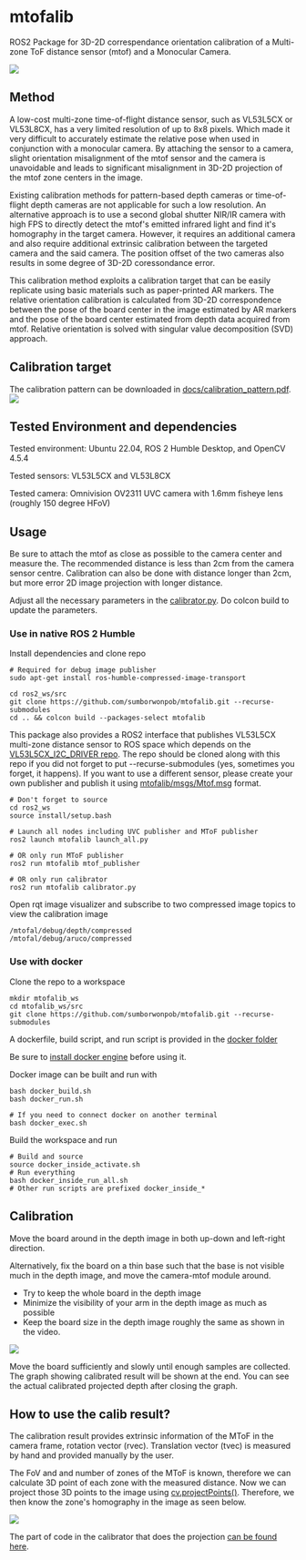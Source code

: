 # mtofalib
ROS2 Package for 3D-2D correspendance orientation calibration of a Multi-zone ToF distance sensor (mtof) and a Monocular Camera.

<img src="docs/calib_nice.gif" />

## Method

A low-cost multi-zone time-of-flight distance sensor, such as VL53L5CX or VL53L8CX, has a very limited resolution of up to 8x8 pixels. Which made it very difficult to accurately estimate the relative pose when used in conjunction with a monocular camera.  By attaching the sensor to a camera, slight orientation misalignment of the mtof sensor and the camera is unavoidable and leads to significant misalignment in 3D-2D projection of the mtof zone centers in the image.

Existing calibration methods for pattern-based depth cameras or time-of-flight depth cameras are not applicable for such a low resolution. An alternative approach is to use a second global shutter NIR/IR camera with high FPS to directly detect the mtof's emitted infrared light and find it's homography in the target camera. However, it requires an additional camera and also require additional extrinsic calibration between the targeted camera and the said camera. The position offset of the two cameras also results in some degree of 3D-2D coressondance error.

This calibration method exploits a calibration target that can be easily replicate using basic materials such as paper-printed AR markers. The relative orientation calibration is calculated from 3D-2D correspondence between the pose of the board center in the image estimated by AR markers and the pose of the board center estimated from depth data acquired from mtof. Relative orientation is solved with singular value decomposition (SVD) approach.

## Calibration target

The calibration pattern can be downloaded in [docs/calibration_pattern.pdf](https://github.com/sumborwonpob/mtofalib/blob/main/docs/calibration_pattern.pdf).
<img src="docs/calibration_pattern.png" />

## Tested Environment and dependencies

Tested environment: Ubuntu 22.04, ROS 2 Humble Desktop, and OpenCV 4.5.4

Tested sensors: VL53L5CX and VL53L8CX

Tested camera: Omnivision OV2311 UVC camera with 1.6mm fisheye lens (roughly 150 degree HFoV)

## Usage


Be sure to attach the mtof as close as possible to the camera center and measure the. The recommended distance is less than 2cm from the camera sensor centre. Calibration can also be done with distance longer than 2cm, but more error 2D image projection with longer distance.

Adjust all the necessary parameters in the [calibrator.py](https://github.com/sumborwonpob/mtofalib/blob/main/scripts/calibrator.py). Do colcon build to update the parameters.

### Use in native ROS 2 Humble

Install dependencies and clone repo

```
# Required for debug image publisher
sudo apt-get install ros-humble-compressed-image-transport

cd ros2_ws/src
git clone https://github.com/sumborwonpob/mtofalib.git --recurse-submodules
cd .. && colcon build --packages-select mtofalib
```
This package also provides a ROS2 interface that publishes VL53L5CX multi-zone distance sensor to ROS space which depends on the [VL53L5CX_I2C_DRIVER repo](https://github.com/sumborwonpob/VL53L5CX_I2C_DRIVER). The repo should be cloned along with this repo if you did not forget to put --recurse-submodules (yes, sometimes you forget, it happens). If you want to use a different sensor, please create your own publisher and publish it using [mtofalib/msgs/Mtof.msg](https://github.com/sumborwonpob/mtofalib/blob/main/msg/Mtof.msg) format.

```
# Don't forget to source
cd ros2_ws
source install/setup.bash

# Launch all nodes including UVC publisher and MToF publisher
ros2 launch mtofalib launch_all.py

# OR only run MToF publisher
ros2 run mtofalib mtof_publisher

# OR only run calibrator
ros2 run mtofalib calibrator.py
```
Open rqt image visualizer and subscribe to two compressed image topics to view the calibration image
```
/mtofal/debug/depth/compressed
/mtofal/debug/aruco/compressed
```

### Use with docker

Clone the repo to a workspace
```
mkdir mtofalib_ws
cd mtofalib_ws/src
git clone https://github.com/sumborwonpob/mtofalib.git --recurse-submodules
```

A dockerfile, build script, and run script is provided in the [docker folder](https://github.com/sumborwonpob/mtofalib/blob/main/docker/)

Be sure to [install docker engine](https://docs.docker.com/engine/install/) before using it.

Docker image can be built and run with
```
bash docker_build.sh
bash docker_run.sh

# If you need to connect docker on another terminal
bash docker_exec.sh
```
Build the workspace and run
```
# Build and source
source docker_inside_activate.sh
# Run everything
bash docker_inside_run_all.sh
# Other run scripts are prefixed docker_inside_*
```

## Calibration

Move the board around in the depth image in both up-down and left-right direction. 

Alternatively, fix the board on a thin base such that the base is not visible much in the depth image, and move the camera-mtof module around.

* Try to keep the whole board in the depth image
* Minimize the visibility of your arm in the depth image as much as possible
* Keep the board size in the depth image roughly the same as shown in the video.

<img src="docs/calib_board.gif" />

Move the board sufficiently and slowly until enough samples are collected. The graph showing calibrated result will be shown at the end. You can see the actual calibrated projected depth after closing the graph.

## How to use the calib result?

The calibration result provides extrinsic information of the MToF in the camera frame, rotation vector (rvec). Translation vector (tvec) is measured by hand and provided manually by the user.

The FoV and  and number of zones of the MToF is known, therefore we can calculate 3D point of each zone with the measured distance. Now we can project those 3D points to the image using [cv.projectPoints()](https://docs.opencv.org/4.5.4/d9/d0c/group__calib3d.html#ga1019495a2c8d1743ed5cc23fa0daff8c). Therefore, we then know the zone's homography in the image as seen below.

<img src="docs/calib_nice.gif" />

The part of code in the calibrator that does the projection [can be found here](https://github.com/sumborwonpob/mtofalib/blob/08ce0f3ed07e4fcd5bb4238c3c5615a09736612b/scripts/calibrator.py#L294).